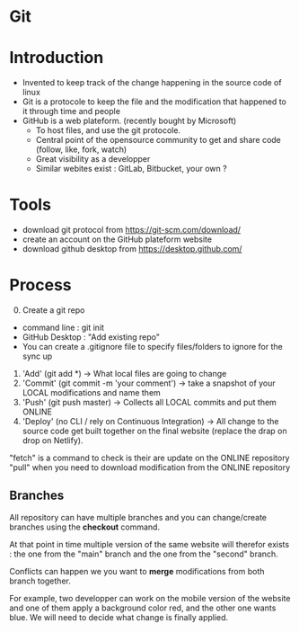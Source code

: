 # Git

# Introduction

- Invented to keep track of the change happening in the source code of linux
- Git is a protocole to keep the file and the modification that happened to it through time and people
- GitHub is a web plateform. (recently bought by Microsoft)
  - To host files, and use the git protocole.
  - Central point of the opensource community to get and share code (follow, like, fork, watch)
  - Great visibility as a developper
  - Similar webites exist : GitLab, Bitbucket, your own ?

# Tools

- download git protocol from https://git-scm.com/download/
- create an account on the GitHub plateform website
- download github desktop from https://desktop.github.com/

# Process
0. Create a git repo
  - command line : git init
  - GitHub Desktop : "Add existing repo"
  - You can create a .gitignore file to specify files/folders to ignore for the sync up

1. 'Add' (git add *) -> What local files are going to change
2. 'Commit' (git commit -m 'your comment') -> take a snapshot of your LOCAL modifications and name them
3. 'Push' (git push master) -> Collects all LOCAL commits and put them ONLINE
4. 'Deploy' (no CLI / rely on Continuous Integration) -> All change to the source code get built together on the final website (replace the drap on drop on Netlify).

"fetch" is a command to check is their are update on the ONLINE repository
"pull" when you need to download modification from the ONLINE repository

## Branches

All repository can have multiple branches and you can change/create branches using the **checkout** command.

At that point in time multiple version of the same website will therefor exists : the one from the "main"  branch and the one from the "second" branch.

Conflicts can happen we you want to **merge** modifications from both branch together.

For example, two developper can work on the mobile version of the website and one of them apply a background color red, and the other one wants blue. We will need to decide what change is finally applied.